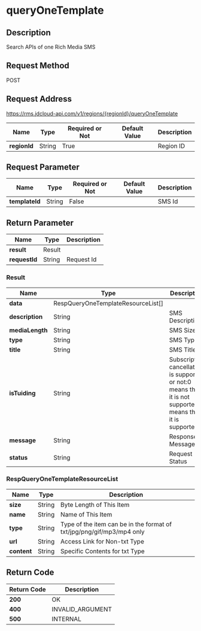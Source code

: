 # queryOneTemplate


## Description
Search APIs of one Rich Media SMS

## Request Method
POST

## Request Address
https://rms.jdcloud-api.com/v1/regions/{regionId}/queryOneTemplate

|Name|Type|Required or Not|Default Value|Description|
|---|---|---|---|---|
|**regionId**|String|True| |Region ID|

## Request Parameter
|Name|Type|Required or Not|Default Value|Description|
|---|---|---|---|---|
|**templateId**|String|False| |SMS Id|


## Return Parameter
|Name|Type|Description|
|---|---|---|
|**result**|Result| |
|**requestId**|String|Request Id|

### Result
|Name|Type|Description|
|---|---|---|
|**data**|RespQueryOneTemplateResourceList[]| |
|**description**|String|SMS Description|
|**mediaLength**|String|SMS Size|
|**type**|String|SMS Type|
|**title**|String|SMS Title|
|**isTuiding**|String|Subscription cancellation is supported or not:0 means that it is not supported;1 means that it is supported|
|**message**|String|Response Message|
|**status**|String|Request Status|
### RespQueryOneTemplateResourceList
|Name|Type|Description|
|---|---|---|
|**size**|String|Byte Length of This Item|
|**name**|String|Name of This Item|
|**type**|String|Type of the item can be in the format of txt/jpg/png/gif/mp3/mp4 only|
|**url**|String|Access Link for Non-txt Type|
|**content**|String|Specific Contents for txt Type|

## Return Code
|Return Code|Description|
|---|---|
|**200**|OK|
|**400**|INVALID_ARGUMENT|
|**500**|INTERNAL|
